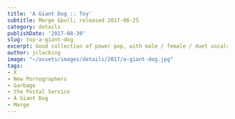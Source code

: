 ```yaml
---
title: 'A Giant Dog :: Toy'
subtitle: Merge &bull; released 2017-08-25
category: details
publishDate: '2017-08-30'
slug: toy-a-giant-dog
excerpt: Good collection of power pop, with male / female / duet vocals.
author: jclacking
image: "~/assets/images/details/2017/a-giant-dog.jpg"
tags:
- X
- New Pornographers
- Garbage
- the Postal Service
- A Giant Dog
- Merge
---
```


